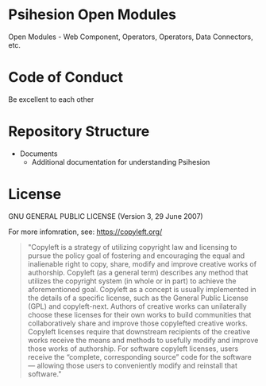 # Psihesion Open Modules
Open Modules - Web Component, Operators, Operators, Data Connectors, etc.

# Code of Conduct
Be excellent to each other

# Repository Structure
- Documents
    - Additional documentation for understanding Psihesion

# License
GNU GENERAL PUBLIC LICENSE (Version 3, 29 June 2007)

For more infomration, see: https://copyleft.org/

> 
> "Copyleft is a strategy of utilizing copyright law and licensing to pursue the policy goal of fostering and encouraging the equal and inalienable right to copy, share, modify and improve creative works of authorship. Copyleft (as a general term) describes any method that utilizes the copyright system (in whole or in part) to achieve the aforementioned goal. Copyleft as a concept is usually implemented in the details of a specific license, such as the General Public License (GPL) and copyleft-next. Authors of creative works can unilaterally choose these licenses for their own works to build communities that collaboratively share and improve those copylefted creative works. Copyleft licenses require that downstream recipients of the creative works receive the means and methods to usefully modify and improve those works of authorship. For software copyleft licenses, users receive the “complete, corresponding source” code for the software — allowing those users to conveniently modify and reinstall that software."
> 